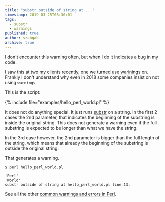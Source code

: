 ```yaml
---
title: "substr outside of string at ..."
timestamp: 2019-03-25T08:30:01
tags:
  - substr
  - warnings
published: true
author: szabgab
archive: true
---
```



I don't encounter this warning often, but when I do it indicates a bug in my code.

I saw this at two my clients recently, one we turned [use warinings](/always-use-warnings) on. Frankly I don't understand why even in 2018 some companies insist on not using `warnings`.


This is the script:

{% include file="examples/hello_perl_world.pl" %}


It does not do anything special. It just runs [substr](/string-functions-length-lc-uc-index-substr) on a string. In the first 2 cases the 2nd parameter, that indicates the beginning of the substring is inside the original string. This does not generate a warning even if the full substring is expected to be longer than what we have the string.


In the 3rd case however, the 2nd parameter is bigger than the full length of the string, which means that already the beginning of the substring is outside the original string.

That generates a warning.

```
$ perl hello_perl_world.pl

'Perl'
'World'
substr outside of string at hello_perl_world.pl line 13.
```

See all the other [common warnings and errors in Perl](/common-warnings-and-error-messages).
